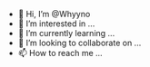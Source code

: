 - 👋 Hi, I’m @Whyyno
- 👀 I’m interested in ...
- 🌱 I’m currently learning ...
- 💞️ I’m looking to collaborate on ...
- 📫 How to reach me ...

<!---
Whyyno/Whyyno is a ✨ special ✨ repository because its `README.md` (this file) appears on your GitHub profile.
You can click the Preview link to take a look at your changes.
--->
